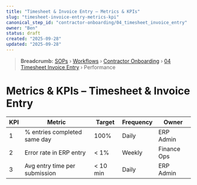 ```yaml
---
title: "Timesheet & Invoice Entry – Metrics & KPIs"
slug: "timesheet-invoice-entry-metrics-kpi"
canonical_step_id: "contractor-onboarding/04_timesheet_invoice_entry"
owner: "Ben"
status: draft
created: "2025-09-28"
updated: "2025-09-28"
---
```


> **Breadcrumb:** [SOPs](/docs/sop/README.md) › [Workflows](/docs/sop/workflow/README.md) › [Contractor Onboarding](../) › [04 Timesheet Invoice Entry](../04_timesheet_invoice_entry/README.md) › Performance


# Metrics & KPIs – Timesheet & Invoice Entry

| KPI | Metric | Target | Frequency | Owner |
|-----|--------|--------|-----------|-------|
| 1 | % entries completed same day | 100% | Daily | ERP Admin |
| 2 | Error rate in ERP entry | < 1% | Weekly | Finance Ops |
| 3 | Avg entry time per submission | < 10 min | Daily | ERP Admin |
